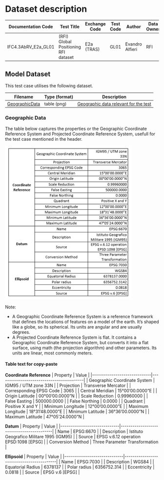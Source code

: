 # Dataset description

| Documentation Code  | Test Title                           | Exchange Code | Test Code | Author          | Data Owner | Version | Date       |
|---------------------|--------------------------------------|---------------|-----------|-----------------|------------|---------|------------|
| IFC4.3AbRV_E2a_GL01 | (RFI) Global Positioning RFI dataset | E2a (TRAS)    | GL01      | Evandro Alfieri | RFI        | 1.0     | DD.MM.YYYY |

## Model Dataset

This test case utilises the following dataset.

| Filename                               | Type (format) | Description                                               |
|----------------------------------------|---------------|-----------------------------------------------------------|
| [GeographicData](./GeographicData.png) | table (png)   | [Geographic data relevant for the test](#Geographic-Data) |


### Geographic Data

The table below captures the properties or the Geographic Coordinate Reference System and Projected Coordinate Reference System, usefull for the test case mentioned in the header.

<img src="./GeographicData.png" height="500"/>

Note:
- A Geographic Coordinate Reference System is a reference framework that defines the locations of features on a model of the earth. It’s shaped like a globe, so its spherical. Its units are angular and are usually degrees.
- A Projected Coordinate Reference System is flat. It contains a Geographic Coordinate Reference System, but converts it into a flat surface, using math (the projection algorithm) and other parameters. Its units are linear, most commonly meters.


#### Table text for copy-paste

**Coordinate Reference**
| Property                     | Value                                     |
|------------------------------|-------------------------------------------|
| Geographic Coordinate System | IGM95 / UTM zone 33N                      |
| Projection                   | Transverse Mercator                       |
| Corresponding EPSG Code      | 3065                                      |
| Central Meridian             | 15°00’00.0000”E                           |
| Origin Latitude              | 00°00’00.0000”N                           |
| Scale Reduction              | 0.99960000                                |
| False Easting                | 500000.0000                               |
| False Northing               | 0.0000                                    |
| Quadrant                     | Positive X and Y                          |
| Minimum Longitude            | 12°00’00.0000”E                           |
| Maximum Longitude            | 18°31’48.0000”E                           |
| Minimum Latitude             | 36°36’00.0000”N                           |
| Maximum Latitude             | 47°05’24.0000”N                           |

**Datum**
| Property                     | Value                                     |
|------------------------------|-------------------------------------------|
| Name                         | EPSG:6670                                 |
| Description                  | Istituto Geografico Militare 1995 (IGM95) |
| Source                       | EPSG v.6.12 operation EPSD:1098 [EPSG]    |
| Conversion Method            | Three Parameter Transformation            |

**Ellipsoid**
| Property                     | Value                                     |
|------------------------------|-------------------------------------------|
| Name                         | EPSG:7030                                 |
| Description                  | WGS84                                     |
| Equatorial Radius            | 6378137                                   |
| Polar radius                 | 6356752.314                               |
| Eccentricity                 | 0.0818                                    |
| Source                       | EPSG v.6 [EPSG]                           |
